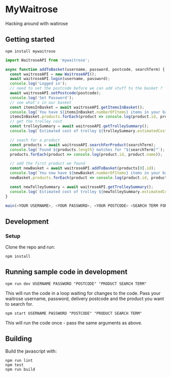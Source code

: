 # MyWaitrose
Hacking around with watirose

## Getting started

```
npm install mywaitrose
```

```js
import WaitroseAPI from 'mywaitrose';

async function addToBasket(username, password, postcode, searchTerm) {
  const waitroseAPI = new WaitroseAPI();
  await waitroseAPI.login(username, password);
  console.log('Logged in');
  // need to set the postcode before we can add stuff to the basket ?
  await waitroseAPI.setPostcode(postcode);
  console.log('Set Password');
  // see what's in our basket
  const itemsInBasket = await waitroseAPI.getItemsInBasket();
  console.log(`You have ${itemsInBasket.numberOfItems} items in your basket`);
  itemsInBasket.products.forEach(product => console.log(product.id, product.name));
  // get the trolley cost
  const trolleySummary = await waitroseAPI.getTrolleySummary();
  console.log(`Estimated cost of trolley ${trolleySummary.estimatedCost}`);

  // seach for a product
  const products = await waitroseAPI.searchForProduct(searchTerm);
  console.log(`Found ${products.length} matches for "${searchTerm}"`);
  products.forEach(product => console.log(product.id, product.name));

  // add the first product we found
  const newBasket = await waitroseAPI.addToBasket(products[0].id);
  console.log(`You now have ${newBasket.numberOfItems} items in your basket`);
  newBasket.products.forEach(product => console.log(product.id, product.name, product.quantity));

  const newTolleySummary = await waitroseAPI.getTrolleySummary();
  console.log(`Estimated cost of trolley ${newTolleySummary.estimatedCost}`);
}

main(<YOUR USERNAME>, <YOUR PASSWORD>, <YOUR POSTCODE> <SEARCH TERM FOR PRODUCT TO ADD TO BASKET>);
```

## Development

### Setup

Clone the repo and run:

```
npm install
```

## Running sample code in development

```
npm run dev USERNAME PASSWORD "POSTCODE" "PRODUCT SEARCH TERM"
```

This will run the code in a loop waiting for changes to the code. Pass your waitrose username, password, delivery postcode and the product you want to search for.

```
npm start USERNAME PASSWORD "POSTCODE" "PRODUCT SEARCH TERM"
```

This will run the code once - pass the same arguments as above.

## Building

Build the javascript with:

```
npm run lint
npm test
npm run build
```
